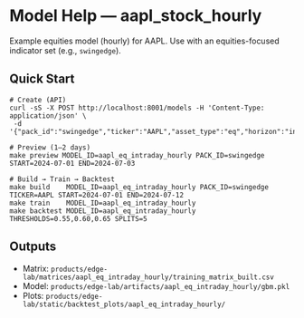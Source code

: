 # Model Help — aapl_stock_hourly

Example equities model (hourly) for AAPL. Use with an equities-focused indicator set (e.g., `swingedge`).

## Quick Start
```
# Create (API)
curl -sS -X POST http://localhost:8001/models -H 'Content-Type: application/json' \
 -d '{"pack_id":"swingedge","ticker":"AAPL","asset_type":"eq","horizon":"intraday","cadence":"hourly","indicator_set_name":"swing_eq_default"}'

# Preview (1–2 days)
make preview MODEL_ID=aapl_eq_intraday_hourly PACK_ID=swingedge START=2024-07-01 END=2024-07-03

# Build → Train → Backtest
make build    MODEL_ID=aapl_eq_intraday_hourly PACK_ID=swingedge TICKER=AAPL START=2024-07-01 END=2024-07-12
make train    MODEL_ID=aapl_eq_intraday_hourly
make backtest MODEL_ID=aapl_eq_intraday_hourly THRESHOLDS=0.55,0.60,0.65 SPLITS=5
```

## Outputs
- Matrix: `products/edge-lab/matrices/aapl_eq_intraday_hourly/training_matrix_built.csv`
- Model: `products/edge-lab/artifacts/aapl_eq_intraday_hourly/gbm.pkl`
- Plots: `products/edge-lab/static/backtest_plots/aapl_eq_intraday_hourly/`
